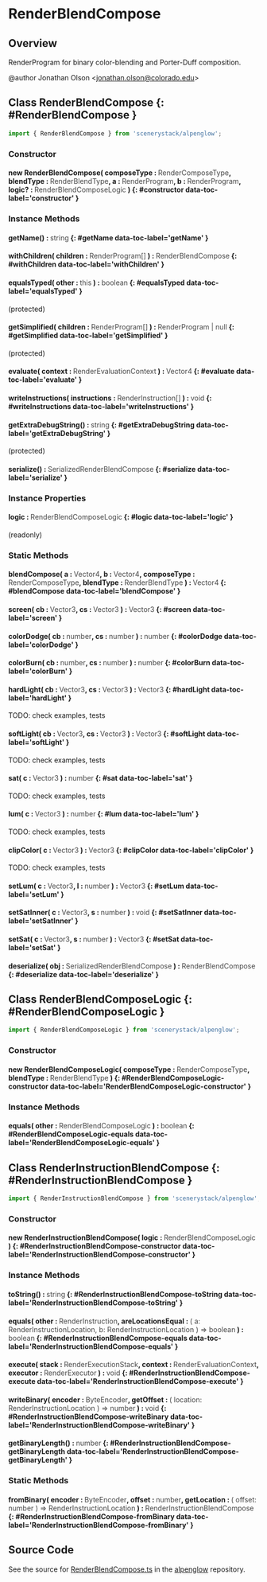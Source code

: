 # RenderBlendCompose

## Overview

RenderProgram for binary color-blending and Porter-Duff composition.

@author Jonathan Olson &lt;jonathan.olson@colorado.edu&gt;

## Class RenderBlendCompose {: #RenderBlendCompose }


```js
import { RenderBlendCompose } from 'scenerystack/alpenglow';
```
### Constructor

#### new RenderBlendCompose( composeType : <span style="font-weight: 400; opacity: 80%;">RenderComposeType</span>, blendType : <span style="font-weight: 400; opacity: 80%;">RenderBlendType</span>, a : <span style="font-weight: 400; opacity: 80%;">RenderProgram</span>, b : <span style="font-weight: 400; opacity: 80%;">RenderProgram</span>, logic? : <span style="font-weight: 400; opacity: 80%;">RenderBlendComposeLogic</span> ) {: #constructor data-toc-label='constructor' }

### Instance Methods

#### getName() : <span style="font-weight: 400; opacity: 80%;">string</span> {: #getName data-toc-label='getName' }

#### withChildren( children : <span style="font-weight: 400; opacity: 80%;">RenderProgram[]</span> ) : <span style="font-weight: 400; opacity: 80%;">RenderBlendCompose</span> {: #withChildren data-toc-label='withChildren' }

#### equalsTyped( other : <span style="font-weight: 400; opacity: 80%;">this</span> ) : <span style="font-weight: 400; opacity: 80%;">boolean</span> {: #equalsTyped data-toc-label='equalsTyped' }

(protected)

#### getSimplified( children : <span style="font-weight: 400; opacity: 80%;">RenderProgram[]</span> ) : <span style="font-weight: 400; opacity: 80%;">RenderProgram | null</span> {: #getSimplified data-toc-label='getSimplified' }

(protected)

#### evaluate( context : <span style="font-weight: 400; opacity: 80%;">RenderEvaluationContext</span> ) : <span style="font-weight: 400; opacity: 80%;">Vector4</span> {: #evaluate data-toc-label='evaluate' }

#### writeInstructions( instructions : <span style="font-weight: 400; opacity: 80%;">RenderInstruction[]</span> ) : <span style="font-weight: 400; opacity: 80%;">void</span> {: #writeInstructions data-toc-label='writeInstructions' }

#### getExtraDebugString() : <span style="font-weight: 400; opacity: 80%;">string</span> {: #getExtraDebugString data-toc-label='getExtraDebugString' }

(protected)

#### serialize() : <span style="font-weight: 400; opacity: 80%;">SerializedRenderBlendCompose</span> {: #serialize data-toc-label='serialize' }

### Instance Properties

#### logic : <span style="font-weight: 400; opacity: 80%;">RenderBlendComposeLogic</span> {: #logic data-toc-label='logic' }

(readonly)

### Static Methods

#### blendCompose( a : <span style="font-weight: 400; opacity: 80%;">Vector4</span>, b : <span style="font-weight: 400; opacity: 80%;">Vector4</span>, composeType : <span style="font-weight: 400; opacity: 80%;">RenderComposeType</span>, blendType : <span style="font-weight: 400; opacity: 80%;">RenderBlendType</span> ) : <span style="font-weight: 400; opacity: 80%;">Vector4</span> {: #blendCompose data-toc-label='blendCompose' }

#### screen( cb : <span style="font-weight: 400; opacity: 80%;">Vector3</span>, cs : <span style="font-weight: 400; opacity: 80%;">Vector3</span> ) : <span style="font-weight: 400; opacity: 80%;">Vector3</span> {: #screen data-toc-label='screen' }

#### colorDodge( cb : <span style="font-weight: 400; opacity: 80%;">number</span>, cs : <span style="font-weight: 400; opacity: 80%;">number</span> ) : <span style="font-weight: 400; opacity: 80%;">number</span> {: #colorDodge data-toc-label='colorDodge' }

#### colorBurn( cb : <span style="font-weight: 400; opacity: 80%;">number</span>, cs : <span style="font-weight: 400; opacity: 80%;">number</span> ) : <span style="font-weight: 400; opacity: 80%;">number</span> {: #colorBurn data-toc-label='colorBurn' }

#### hardLight( cb : <span style="font-weight: 400; opacity: 80%;">Vector3</span>, cs : <span style="font-weight: 400; opacity: 80%;">Vector3</span> ) : <span style="font-weight: 400; opacity: 80%;">Vector3</span> {: #hardLight data-toc-label='hardLight' }

TODO: check examples, tests

#### softLight( cb : <span style="font-weight: 400; opacity: 80%;">Vector3</span>, cs : <span style="font-weight: 400; opacity: 80%;">Vector3</span> ) : <span style="font-weight: 400; opacity: 80%;">Vector3</span> {: #softLight data-toc-label='softLight' }

TODO: check examples, tests

#### sat( c : <span style="font-weight: 400; opacity: 80%;">Vector3</span> ) : <span style="font-weight: 400; opacity: 80%;">number</span> {: #sat data-toc-label='sat' }

TODO: check examples, tests

#### lum( c : <span style="font-weight: 400; opacity: 80%;">Vector3</span> ) : <span style="font-weight: 400; opacity: 80%;">number</span> {: #lum data-toc-label='lum' }

TODO: check examples, tests

#### clipColor( c : <span style="font-weight: 400; opacity: 80%;">Vector3</span> ) : <span style="font-weight: 400; opacity: 80%;">Vector3</span> {: #clipColor data-toc-label='clipColor' }

TODO: check examples, tests

#### setLum( c : <span style="font-weight: 400; opacity: 80%;">Vector3</span>, l : <span style="font-weight: 400; opacity: 80%;">number</span> ) : <span style="font-weight: 400; opacity: 80%;">Vector3</span> {: #setLum data-toc-label='setLum' }

#### setSatInner( c : <span style="font-weight: 400; opacity: 80%;">Vector3</span>, s : <span style="font-weight: 400; opacity: 80%;">number</span> ) : <span style="font-weight: 400; opacity: 80%;">void</span> {: #setSatInner data-toc-label='setSatInner' }

#### setSat( c : <span style="font-weight: 400; opacity: 80%;">Vector3</span>, s : <span style="font-weight: 400; opacity: 80%;">number</span> ) : <span style="font-weight: 400; opacity: 80%;">Vector3</span> {: #setSat data-toc-label='setSat' }

#### deserialize( obj : <span style="font-weight: 400; opacity: 80%;">SerializedRenderBlendCompose</span> ) : <span style="font-weight: 400; opacity: 80%;">RenderBlendCompose</span> {: #deserialize data-toc-label='deserialize' }



## Class RenderBlendComposeLogic {: #RenderBlendComposeLogic }


```js
import { RenderBlendComposeLogic } from 'scenerystack/alpenglow';
```
### Constructor

#### new RenderBlendComposeLogic( composeType : <span style="font-weight: 400; opacity: 80%;">RenderComposeType</span>, blendType : <span style="font-weight: 400; opacity: 80%;">RenderBlendType</span> ) {: #RenderBlendComposeLogic-constructor data-toc-label='RenderBlendComposeLogic-constructor' }

### Instance Methods

#### equals( other : <span style="font-weight: 400; opacity: 80%;">RenderBlendComposeLogic</span> ) : <span style="font-weight: 400; opacity: 80%;">boolean</span> {: #RenderBlendComposeLogic-equals data-toc-label='RenderBlendComposeLogic-equals' }



## Class RenderInstructionBlendCompose {: #RenderInstructionBlendCompose }


```js
import { RenderInstructionBlendCompose } from 'scenerystack/alpenglow';
```
### Constructor

#### new RenderInstructionBlendCompose( logic : <span style="font-weight: 400; opacity: 80%;">RenderBlendComposeLogic</span> ) {: #RenderInstructionBlendCompose-constructor data-toc-label='RenderInstructionBlendCompose-constructor' }

### Instance Methods

#### toString() : <span style="font-weight: 400; opacity: 80%;">string</span> {: #RenderInstructionBlendCompose-toString data-toc-label='RenderInstructionBlendCompose-toString' }

#### equals( other : <span style="font-weight: 400; opacity: 80%;">RenderInstruction</span>, areLocationsEqual : <span style="font-weight: 400; opacity: 80%;">( a: RenderInstructionLocation, b: RenderInstructionLocation ) =&gt; boolean</span> ) : <span style="font-weight: 400; opacity: 80%;">boolean</span> {: #RenderInstructionBlendCompose-equals data-toc-label='RenderInstructionBlendCompose-equals' }

#### execute( stack : <span style="font-weight: 400; opacity: 80%;">RenderExecutionStack</span>, context : <span style="font-weight: 400; opacity: 80%;">RenderEvaluationContext</span>, executor : <span style="font-weight: 400; opacity: 80%;">RenderExecutor</span> ) : <span style="font-weight: 400; opacity: 80%;">void</span> {: #RenderInstructionBlendCompose-execute data-toc-label='RenderInstructionBlendCompose-execute' }

#### writeBinary( encoder : <span style="font-weight: 400; opacity: 80%;">ByteEncoder</span>, getOffset : <span style="font-weight: 400; opacity: 80%;">( location: RenderInstructionLocation ) =&gt; number</span> ) : <span style="font-weight: 400; opacity: 80%;">void</span> {: #RenderInstructionBlendCompose-writeBinary data-toc-label='RenderInstructionBlendCompose-writeBinary' }

#### getBinaryLength() : <span style="font-weight: 400; opacity: 80%;">number</span> {: #RenderInstructionBlendCompose-getBinaryLength data-toc-label='RenderInstructionBlendCompose-getBinaryLength' }

### Static Methods

#### fromBinary( encoder : <span style="font-weight: 400; opacity: 80%;">ByteEncoder</span>, offset : <span style="font-weight: 400; opacity: 80%;">number</span>, getLocation : <span style="font-weight: 400; opacity: 80%;">( offset: number ) =&gt; RenderInstructionLocation</span> ) : <span style="font-weight: 400; opacity: 80%;">RenderInstructionBlendCompose</span> {: #RenderInstructionBlendCompose-fromBinary data-toc-label='RenderInstructionBlendCompose-fromBinary' }



## Source Code

See the source for [RenderBlendCompose.ts](https://github.com/phetsims/alpenglow/blob/main/js/render-program/RenderBlendCompose.ts) in the [alpenglow](https://github.com/phetsims/alpenglow) repository.
